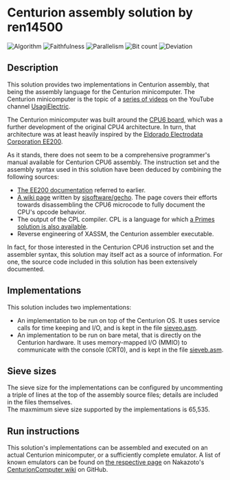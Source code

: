 # Centurion assembly solution by ren14500

![Algorithm](https://img.shields.io/badge/Algorithm-base-green)
![Faithfulness](https://img.shields.io/badge/Faithful-no-yellowgreen)
![Parallelism](https://img.shields.io/badge/Parallel-no-green)
![Bit count](https://img.shields.io/badge/Bits-1-green)
![Deviation](https://img.shields.io/badge/Deviation-sievesize-blue)

## Description

This solution provides two implementations in Centurion assembly, that being the assembly language for the Centurion minicomputer. The Centurion minicomputer is the topic of a [series of videos](https://youtube.com/playlist?list=PLnw98JPyObn0wJFdbcRDP7LMz8Aw2T97V) on the YouTube channel [UsagiElectric](https://www.youtube.com/@UsagiElectric).

The Centurion minicomputer was built around the [CPU6 board](https://github.com/Nakazoto/CenturionComputer/wiki/CPU6-Board), which was a further development of the original CPU4 architecture. In turn, that architecture was at least heavily inspired by the [Eldorado Electrodata Corporation EE200](https://github.com/Nakazoto/CenturionComputer/tree/main/Computer/EE200).

As it stands, there does not seem to be a comprehensive programmer's manual available for Centurion CPU6 assembly. The instruction set and the assembly syntax used in this solution have been deduced by combining the following sources:

- [The EE200 documentation](https://github.com/Nakazoto/CenturionComputer/tree/main/Computer/EE200) referred to earlier.
- [A wiki page](https://github.com/sjsoftware/centurion-cpu6/wiki/Centurion-CPU6-Instruction-Reference) written by [sjsoftware/gecho](https://github.com/sjsoftware). The page covers their efforts towards disassembling the CPU6 microcode to fully document the CPU's opcode behavior.
- The output of the CPL compiler. CPL is a language for which [a Primes solution is also available](../../PrimeCenturionPL/solution_1/).
- Reverse engineering of XASSM, the Centurion assembler executable.

In fact, for those interested in the Centurion CPU6 instruction set and the assembler syntax, this solution may itself act as a source of information. For one, the source code included in this solution has been extensively documented.

## Implementations

This solution includes two implementations:

- An implementation to be run on top of the Centurion OS. It uses service calls for time keeping and I/O, and is kept in the file [sieveo.asm](sieveo.asm).
- An implementation to be run on bare metal, that is directly on the Centurion hardware. It uses memory-mapped I/O (MMIO) to communicate with the console (CRT0), and is kept in the file [sieveb.asm](sieveb.asm).

## Sieve sizes

The sieve size for the implementations can be configured by uncommenting a triple of lines at the top of the assembly source files; details are included in the files themselves.  
The maxmimum sieve size supported by the implementations is 65,535.

## Run instructions

This solution's implementations can be assembled and executed on an actual Centurion minicomputer, or a sufficiently complete emulator. A list of known emulators can be found on [the respective page](https://github.com/Nakazoto/CenturionComputer/wiki/Emulators-and-Simulations) on Nakazoto's [CenturionComputer wiki](https://github.com/Nakazoto/CenturionComputer/wiki) on GitHub.
